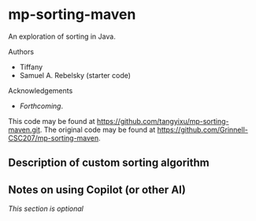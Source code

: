 # mp-sorting-maven

An exploration of sorting in Java.

Authors

* Tiffany
* Samuel A. Rebelsky (starter code)

Acknowledgements

* _Forthcoming_.

This code may be found at <https://github.com/tangyixu/mp-sorting-maven.git>. The original code may be found at <https://github.com/Grinnell-CSC207/mp-sorting-maven>.

Description of custom sorting algorithm
---------------------------------------

Notes on using Copilot (or other AI)
------------------------------------

_This section is optional_
